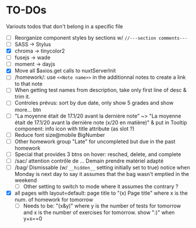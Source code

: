# TO-DOs
Variouts todos that don't belong in a specific file

- [ ] Reorganize component styles by sections w/ `//---section comments---`
- [ ] SASS -> Stylus
- [x] chroma -> tinycolor2
- [ ] fusejs -> wade
- [ ] moment -> dayjs
- [x] Move all $axios.get calls to nuxtServerInit
- [ ] /homework/: use `<<Note name>>` in the additionnal notes to create a link to that note
- [ ] When getting test names from description, take only first line of desc & trim it.
- [ ] Controles prévus: sort by due date, only show 5 grades and show more... btn
- [ ] "La moyenne était de 17.1/20 avant la dernière note" ~> "La moyenne était de 17.1/20 avant la dernière note (x/20 en matière)" & put in Tooltip component: info icon with title attribute (as slot ?)
- [ ] Reduce font size@mobile BigNumber
- [ ] Other homework group "Late" for uncompleted but due in the past homework
- [ ] Special <ItemExercise> <ItemExerciseLate> that provides 3 btns on hover: resched, delete, and complete
- [ ] /sac/  attention contrôle de ... Demain prendre matériel adapté
- [ ] /bag/ Dismissable (w/ `__hidden__` setting initially set to true) notice when Monday is next day to say it assumes that the bag wasn't emptied in the weekend
    - [ ] Other setting to switch to mode where it assumes the contrary ?
- [x] all pages with layout=default: page title to "(x) Page title" where x is the num. of homework for tomorrow
    - [ ] Needs to be: "(x&y)" where y is the number of tests for tomorrow and x is the number of exercises for tomorrow. show ":)" when y+x==0